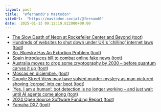 ```yaml
---
layout: post
title:  "@fernand0's Mastodon"
siteUrl:  "https://mastodon.social/@fernand0"
date:  2025-01-13 09:12:19.822000+00:00
---
```

*  [The Slow Death of Neon at Rockefeller Center and Beyond ](https://www.curbed.com/article/rockefeller-center-neon-sign-preservation-landmarks.htm) ([toot](https://mastodon.social/@fernand0/113820273201626217))
*  [Hundreds of websites to shut down under UK's 'chilling' internet laws ](https://www.telegraph.co.uk/business/2024/12/17/hundreds-of-websites-to-shut-down-under-chilling-internet) ([toot](https://mastodon.social/@fernand0/113819432643534310))
*  [So, Bluesky Has An Extortion Problem ](https://tedium.co/2024/12/17/bluesky-impersonation-risks) ([toot](https://mastodon.social/@fernand0/113818722296585294))
*  [Spain introduces bill to combat online fake news ](https://www.theguardian.com/world/2024/dec/17/spain-introduces-bill-to-combat-online-fake-new) ([toot](https://mastodon.social/@fernand0/113816822079016874))
*  [Australia moves to drop some cryptography by 2030 – before quantum carves it up ](https://www.theregister.com/2024/12/17/australia_dropping_crypto_keys) ([toot](https://mastodon.social/@fernand0/113816577914222642))
*  [Moscas en diciembre. ](https://avecesunafoto.wordpress.com/2025/01/12/moscas-en-diciembre) ([toot](https://mastodon.social/@fernand0/113816513956002267))
*  [Google Street View may have solved murder mystery as man pictured shoving ‘corpse’ into car boot ](https://www.independent.co.uk/news/world/europe/google-street-view-murder-tajueco-spain-b2666981.htm) ([toot](https://mastodon.social/@fernand0/113816418435713752))
*  [‘Yes, I am a human’: bot detection is no longer working – and just wait until AI agents come along ](https://theconversation.com/yes-i-am-a-human-bot-detection-is-no-longer-working-and-just-wait-until-ai-agents-come-along-24642) ([toot](https://mastodon.social/@fernand0/113816148123853415))
*  [2024 Open Source Software Funding Report ](https://opensourcefundingsurvey2024.com) ([toot](https://mastodon.social/@fernand0/113815417470804089))
*  [Yamaha DX7 ](https://www.flickr.com/photos/fernand0/54230362449) ([toot](https://mastodon.social/@fernand0/113815406030954232))

